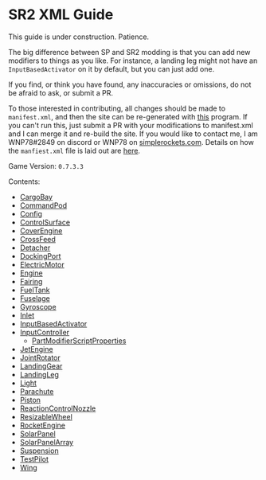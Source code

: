 # SR2 XML Guide
This guide is under construction. Patience.

The big difference between SP and SR2 modding is that you can add new modifiers to things as you like. For instance, a landing leg might not have an `InputBasedActivator` on it by default, but you can just add one.

If you find, or think you have found, any inaccuracies or omissions, do not be afraid to ask, or submit a PR.

To those interested in contributing, all changes should be made to `manifest.xml`, and then the site can be re-generated with [this](https://github.com/WNP78/ModifierPropertiesExtractor) program. If you can't run this, just submit a PR with your modifications to manifest.xml and I can merge it and re-build the site.
If you would like to contact me, I am WNP78#2849 on discord or WNP78 on [simplerockets.com](https://www.simplerockets.com/u/WNP78). Details on how the `manfiest.xml` file is laid out are [here](ManifestXmlGuide).

Game Version: `0.7.3.3`

Contents:
 - [CargoBay](/Sr2Xml/CargoBay)
 - [CommandPod](/Sr2Xml/CommandPod)
 - [Config](/Sr2Xml/Config)
 - [ControlSurface](/Sr2Xml/ControlSurface)
 - [CoverEngine](/Sr2Xml/CoverEngine)
 - [CrossFeed](/Sr2Xml/CrossFeed)
 - [Detacher](/Sr2Xml/Detacher)
 - [DockingPort](/Sr2Xml/DockingPort)
 - [ElectricMotor](/Sr2Xml/ElectricMotor)
 - [Engine](/Sr2Xml/Engine)
 - [Fairing](/Sr2Xml/Fairing)
 - [FuelTank](/Sr2Xml/FuelTank)
 - [Fuselage](/Sr2Xml/Fuselage)
 - [Gyroscope](/Sr2Xml/Gyroscope)
 - [Inlet](/Sr2Xml/Inlet)
 - [InputBasedActivator](/Sr2Xml/InputBasedActivator)
 - [InputController](/Sr2Xml/InputController)
   - [PartModifierScriptProperties](/Sr2Xml/PartModifierScriptProperties)
 - [JetEngine](/Sr2Xml/JetEngine)
 - [JointRotator](/Sr2Xml/JointRotator)
 - [LandingGear](/Sr2Xml/LandingGear)
 - [LandingLeg](/Sr2Xml/LandingLeg)
 - [Light](/Sr2Xml/Light)
 - [Parachute](/Sr2Xml/Parachute)
 - [Piston](/Sr2Xml/Piston)
 - [ReactionControlNozzle](/Sr2Xml/ReactionControlNozzle)
 - [ResizableWheel](/Sr2Xml/ResizableWheel)
 - [RocketEngine](/Sr2Xml/RocketEngine)
 - [SolarPanel](/Sr2Xml/SolarPanel)
 - [SolarPanelArray](/Sr2Xml/SolarPanelArray)
 - [Suspension](/Sr2Xml/Suspension)
 - [TestPilot](/Sr2Xml/TestPilot)
 - [Wing](/Sr2Xml/Wing)

